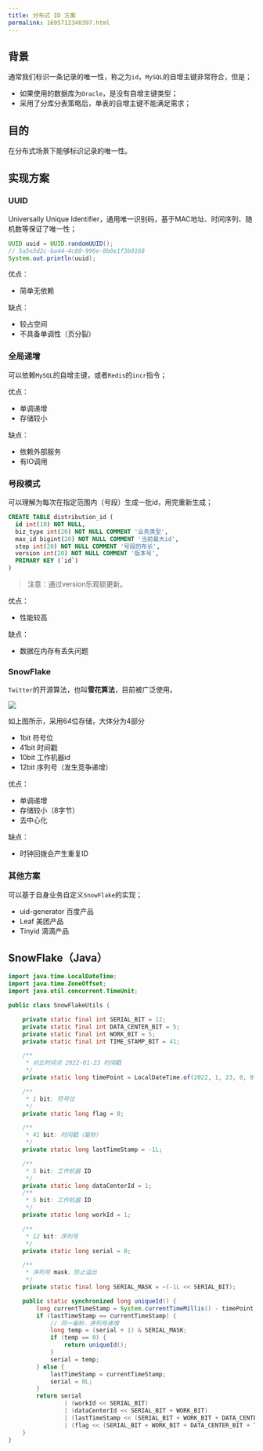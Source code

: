 ```yaml
---
title: 分布式 ID 方案
permalink: 1695712340397.html
---
```


## 背景

通常我们标识一条记录的唯一性，称之为`id`，`MySQL`的自增主键非常符合，但是；

- 如果使用的数据库为`Oracle`，是没有自增主键类型；
- 采用了分库分表策略后，单表的自增主键不能满足需求；

## 目的

在分布式场景下能够标识记录的唯一性。

## 实现方案

### UUID

Universally Unique Identifier，通用唯一识别码，基于MAC地址、时间序列、随机数等保证了唯一性；

```java
UUID uuid = UUID.randomUUID();
// 5a5e3d2c-ba44-4c80-996e-8b8e1f3b0168
System.out.println(uuid);
```

优点：

- 简单无依赖

缺点：

- 较占空间
- 不具备单调性（页分裂）

### 全局递增

可以依赖`MySQL`的自增主键，或者`Redis`的`incr`指令；

优点：

- 单调递增
- 存储较小

缺点：

- 依赖外部服务
- 有IO调用

### 号段模式

可以理解为每次在指定范围内（号段）生成一批id，用完重新生成；

```sql
CREATE TABLE distribution_id (  
  id int(10) NOT NULL,
  biz_type int(20) NOT NULL COMMENT '业务类型',
  max_id bigint(20) NOT NULL COMMENT '当前最大id',
  step int(20) NOT NULL COMMENT '号段的布长',
  version int(20) NOT NULL COMMENT '版本号',
  PRIMARY KEY (`id`)
)
```

> 注意：通过version乐观锁更新。

优点：

- 性能较高

缺点：

- 数据在内存有丢失问题

### SnowFlake

`Twitter`的开源算法，也叫**雪花算法**，目前被广泛使用。

![](https://image.caojiantao.site:1024/ee56d5ffca5034637d4ab65738f550a7.webp)

如上图所示，采用64位存储，大体分为4部分

- 1bit 符号位
- 41bit 时间戳
- 10bit 工作机器id
- 12bit 序列号（发生竞争递增）

优点：

- 单调递增
- 存储较小（8字节）
- 去中心化

缺点：

- 时钟回拨会产生重复ID

### 其他方案

可以基于自身业务自定义`SnowFlake`的实现；

- uid-generator 百度产品
- Leaf 美团产品
- Tinyid 滴滴产品

## SnowFlake（Java）

```java
import java.time.LocalDateTime;
import java.time.ZoneOffset;
import java.util.concurrent.TimeUnit;

public class SnowFlakeUtils {

    private static final int SERIAL_BIT = 12;
    private static final int DATA_CENTER_BIT = 5;
    private static final int WORK_BIT = 5;
    private static final int TIME_STAMP_BIT = 41;

    /**
     * 对比时间点 2022-01-23 时间戳
     */
    private static long timePoint = LocalDateTime.of(2022, 1, 23, 0, 0, 0).toInstant(ZoneOffset.of("+8")).toEpochMilli();

    /**
     * 1 bit: 符号位
     */
    private static long flag = 0;

    /**
     * 41 bit: 时间戳（毫秒）
     */
    private static long lastTimeStamp = -1L;

    /**
     * 5 bit: 工作机器 ID
     */
    private static long dataCenterId = 1;
    /**
     * 5 bit: 工作机器 ID
     */
    private static long workId = 1;

    /**
     * 12 bit: 序列号
     */
    private static long serial = 0;

    /**
     * 序列号 mask，防止溢出
     */
    private static final long SERIAL_MASK = ~(-1L << SERIAL_BIT);

    public static synchronized long uniqueId() {
        long currentTimeStamp = System.currentTimeMillis() - timePoint;
        if (lastTimeStamp == currentTimeStamp) {
            // 同一毫秒，序列号递增
            long temp = (serial + 1) & SERIAL_MASK;
            if (temp == 0) {
                return uniqueId();
            }
            serial = temp;
        } else {
            lastTimeStamp = currentTimeStamp;
            serial = 0L;
        }
        return serial
                | (workId << SERIAL_BIT)
                | (dataCenterId << SERIAL_BIT + WORK_BIT)
                | (lastTimeStamp << (SERIAL_BIT + WORK_BIT + DATA_CENTER_BIT))
                | (flag << (SERIAL_BIT + WORK_BIT + DATA_CENTER_BIT + TIME_STAMP_BIT));
    }
}
```
